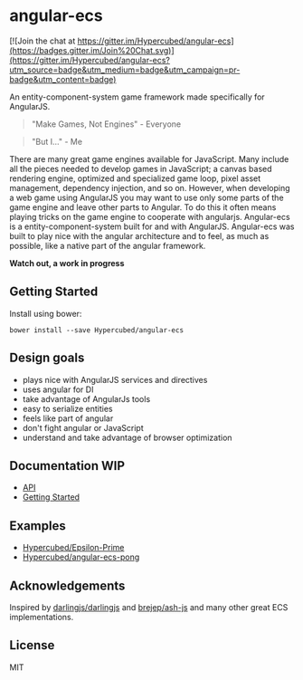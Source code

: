 # angular-ecs

[![Join the chat at https://gitter.im/Hypercubed/angular-ecs](https://badges.gitter.im/Join%20Chat.svg)](https://gitter.im/Hypercubed/angular-ecs?utm_source=badge&utm_medium=badge&utm_campaign=pr-badge&utm_content=badge)

An entity-component-system game framework made specifically for AngularJS.

> "Make Games, Not Engines" - Everyone

> "But I..." - Me

There are many great game engines available for JavaScript.  Many include all the pieces needed to develop games in JavaScript; a canvas based rendering engine, optimized and specialized game loop, pixel asset management, dependency injection, and so on.  However, when developing a web game using AngularJS you may want to use only some parts of the game engine and leave other parts to Angular. To do this it often means playing tricks on the game engine to cooperate with angularjs. Angular-ecs is a entity-component-system built for and with AngularJS.  Angular-ecs was built to play nice with the angular architecture and to feel, as much as possible, like a native part of the angular framework.

**Watch out, a work in progress**

## Getting Started

Install using bower:

```
bower install --save Hypercubed/angular-ecs
```

## Design goals
- plays nice with AngularJS services and directives
- uses angular for DI
- take advantage of AngularJs tools
- easy to serialize entities
- feels like part of angular
- don't fight angular or JavaScript
- understand and take advantage of browser optimization

## Documentation **WIP**

* [API](http://hypercubed.github.io/angular-ecs)
* [Getting Started](https://github.com/Hypercubed/angular-ecs/wiki)

## Examples

* [Hypercubed/Epsilon-Prime](https://github.com/Hypercubed/Epsilon-Prime)
* [Hypercubed/angular-ecs-pong](https://github.com/Hypercubed/angular-ecs-pong)

## Acknowledgements
Inspired by [darlingjs/darlingjs](https://github.com/darlingjs/darlingjs) and [brejep/ash-js](https://github.com/brejep/ash-js) and many other great ECS implementations.

## License
MIT
